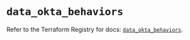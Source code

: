 # `data_okta_behaviors`

Refer to the Terraform Registry for docs: [`data_okta_behaviors`](https://registry.terraform.io/providers/okta/okta/4.13.0/docs/data-sources/behaviors).
